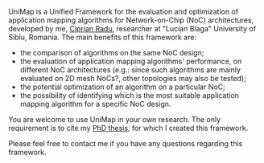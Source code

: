 UniMap is a Unified Framework for the evaluation and optimization of application mapping algorithms for Network-on-Chip (NoC) architectures, developed by me, [Ciprian Radu](http://ciprianradu.ro), researcher at "Lucian Blaga" University of Sibiu, Romania. The main benefits of this framework are:

* the comparison of algorithms on the same NoC design;
* the evaluation of application mapping algorithms' performance, on different NoC architectures (e.g.: since such algorithms are mainly evaluated on 2D mesh NoCs?, other topologies may also be tested);
* the potential optimization of an algorithm on a particular NoC;
* the possibility of identifying which is the most suitable application mapping algorithm for a specific NoC design. 

You are welcome to use UniMap in your own research. The only requirement is to cite my [PhD thesis](http://ciprianradu.ro/?page_id=15#phdThesis), for which I created this framework.

Please feel free to contact me if you have any questions regarding this framework. 